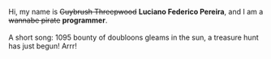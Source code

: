 Hi, my name is ~~Guybrush Threepwood~~ **Luciano Federico Pereira**, and I am a ~~wannabe pirate~~ **programmer**.<br><br>A short song: 1095 bounty of doubloons gleams in the sun, a treasure hunt has just begun! Arrr!
